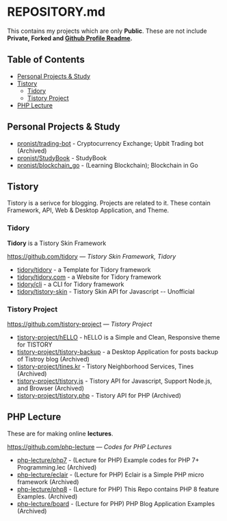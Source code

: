 # REPOSITORY.md

This contains my projects which are only **Public**. These are not include **Private, Forked and [Github Profile Readme](https://github.com/pronist/pronist).**

## Table of Contents

- [Personal Projects & Study](https://github.com/pronist/pronist/blob/master/REPOSITORY.md#personal-projects--study)
- [Tistory](https://github.com/pronist/pronist/blob/master/REPOSITORY.md#tistory)
  - [Tidory](https://github.com/pronist/pronist/blob/master/REPOSITORY.md#tidory)
  - [Tistory Project](https://github.com/pronist/pronist/blob/master/REPOSITORY.md#tistory-project)
- [PHP Lecture](https://github.com/pronist/pronist/blob/master/REPOSITORY.md#php-lecture)

## Personal Projects & Study

- [pronist/trading-bot](https://github.com/pronist/trading-bot) - Cryptocurrency Exchange; Upbit Trading bot (Archived)
- [pronist/StudyBook](https://github.com/pronist/StudyBook) - StudyBook
- [pronist/blockchain_go](https://github.com/pronist/blockchain_go) - (Learning Blockchain); Blockchain in Go

## Tistory

Tistory is a serivce for blogging. Projects are related to it. These contain Framework, API, Web & Desktop Application, and Theme.

### Tidory

**Tidory** is a Tistory Skin Framework

<https://github.com/tidory> *― Tistory Skin Framework, Tidory*

- [tidory/tidory](https://github.com/tidory/tidory) - a Template for Tidory framework
- [tidory/tidory.com](https://github.com/tidory/tidory.com) - a Website for Tidory framework
- [tidory/cli](https://github.com/tidory/cli) - a CLI for Tidory framework
- [tidory/tistory-skin](https://github.com/tidory/tistory-skin) - Tistory Skin API for Javascript -- Unofficial

### Tistory Project

<https://github.com/tistory-project> *― Tistory Project*

- [tistory-project/hELLO](https://github.com/tistory-project/hELLO) - hELLO is a Simple and Clean, Responsive theme for TISTORY
- [tistory-project/tistory-backup](https://github.com/tistory-project/tistory-backup) - a Desktop Application for posts backup of Tistroy blog (Archived)
- [tistory-project/tines.kr](https://github.com/tistory-project/tines.kr) - Tistory Neighborhood Services, Tines (Archived)
- [tistory-project/tistory.js](https://github.com/tistory-project/tistory.js) - Tistory API for Javascript, Support Node.js, and Browser (Archived)
- [tistory-project/tistory.php](https://github.com/tistory-project/tistory.php) - Tistory API for PHP (Archived)

## PHP Lecture

These are for making online **lectures**.

<https://github.com/php-lecture> *― Codes for PHP Lectures*

- [php-lecture/php7](https://github.com/php-lecture/php7) - (Lecture for PHP) Example codes for PHP 7+ Programming.lec (Archived)
- [php-lecture/eclair](https://github.com/php-lecture/eclair) - (Lecture for PHP) Eclair is a Simple PHP micro framework (Archived)
- [php-lecture/php8](https://github.com/php-lecture/php8) - (Lecture for PHP) This Repo contains PHP 8 feature Examples. (Archived)
- [php-lecture/board](https://github.com/php-lecture/board) - (Lecture for PHP) PHP Blog Application Examples (Archived)
